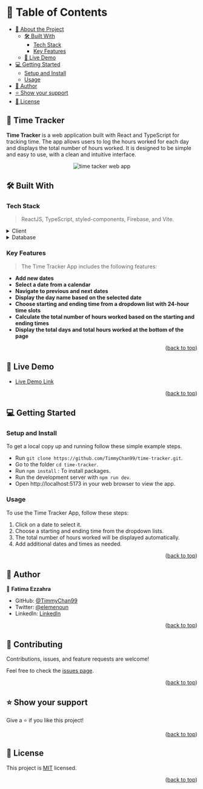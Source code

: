 <a name="readme-top"></a>

<!-- TABLE OF CONTENTS -->

# 📗 Table of Contents

- [📖 About the Project](#about-project)
  - [🛠 Built With](#built-with)
    - [Tech Stack](#tech-stack)
    - [Key Features](#key-features)
  - [🚀 Live Demo](#live-demo)
- [💻 Getting Started](#getting-started)
  - [Setup and Install](#setup)
  - [Usage](#usage)
- [👥 Author](#authors)
- [⭐️ Show your support](#support)
- [📝 License](#license)

<!-- PROJECT DESCRIPTION -->
## 📖 Time Tracker
**Time Tracker** is a web application built with React and TypeScript for tracking time. The app allows users to log the hours worked for each day and displays the total number of hours worked. It is designed to be simple and easy to use, with a clean and intuitive interface.

<div align="center">
  
  <img src="https://user-images.githubusercontent.com/92228303/223443200-e1d25643-e369-49b9-86a9-9384f4621c41.gif" alt="time tacker web app" width="auto"  height="auto" />
 
</div>

## 🛠 Built With <a name="built-with"></a>

### Tech Stack <a name="tech-stack"></a>

> ReactJS, TypeScript, styled-components, Firebase, and Vite.

<details>
  <summary>Client</summary>
  <ul>
    <li><a href="https://reactjs.org/">React.js</a></li>
    <li><a href="https://reactjs.org/">TypeScript</a></li>
    <li><a href="styled-components.com/">styled-components</a></li>
    <li><a href="https://reactjs.org/">Vite</a></li>
  </ul>
</details>

<details>
<summary>Database</summary>
  <ul>
    <li><a href="https://www.postgresql.org/">Firebase</a></li>
  </ul>
</details>

<!-- Features -->

### Key Features <a name="key-features"></a>

> The Time Tracker App includes the following features:

- **Add new dates**
- **Select a date from a calendar**
- **Navigate to previous and next dates**
- **Display the day name based on the selected date**
- **Choose starting and ending time from a dropdown list with 24-hour time slots**
- **Calculate the total number of hours worked based on the starting and ending times**
- **Display the total days and total hours worked at the bottom of the page**

<p align="right">(<a href="#readme-top">back to top</a>)</p>

<!-- LIVE DEMO -->

## 🚀 Live Demo <a name="live-demo"></a>

- [Live Demo Link](https://time-tracker-delta.vercel.app/)

<p align="right">(<a href="#readme-top">back to top</a>)</p>

<!-- GETTING STARTED -->

## 💻 Getting Started <a name="getting-started"></a>

### Setup and Install

To get a local copy up and running follow these simple example steps.

- Run `git clone https://github.com/TimmyChan99/time-tracker.git`.
- Go to the folder `cd time-tracker`.
- Run `npm install` : To install packages.
- Run the development server with `npm run dev`.
- Open http://localhost:5173 in your web browser to view the app.

### Usage

To use the Time Tracker App, follow these steps:

<ol>
<li>Click on a date to select it.</li>
<li>Choose a starting and ending time from the dropdown lists.</li>
<li>The total number of hours worked will be displayed automatically.</li>
<li>Add additional dates and times as needed.</li>
</ol>

<p align="right">(<a href="#readme-top">back to top</a>)</p>

<!-- AUTHORS -->

## 👥 Author <a name="authors"></a>

👤 **Fatima Ezzahra**

- GitHub: [@TimmyChan99](https://github.com/TimmyChan99)
- Twitter: [@elemenoun](https://twitter.com/elemenoun)
- LinkedIn: [LinkedIn](https://www.linkedin.com/in/fatima-ezzahra-elemenoun-020841225/)

<p align="right">(<a href="#readme-top">back to top</a>)</p>


<!-- CONTRIBUTING -->

## 🤝 Contributing <a name="contributing"></a>

Contributions, issues, and feature requests are welcome!

Feel free to check the [issues page](../../issues/).

<p align="right">(<a href="#readme-top">back to top</a>)</p>

<!-- SUPPORT -->

## ⭐️ Show your support <a name="support"></a>

Give a ⭐️ if you like this project!

<p align="right">(<a href="#readme-top">back to top</a>)</p>

<!-- LICENSE -->

## 📝 License <a name="license"></a>

This project is [MIT](./LICENSE) licensed.

<p align="right">(<a href="#readme-top">back to top</a>)</p>

